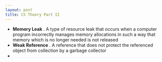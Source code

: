 ```yaml
---
layout: post
title: CS Theory Part II
---
```



* **Memory Leak** . 
A type of resource leak that occurs when a computer program incorrectly manages memory allocations in such a way that memory which is no longer needed is not released
* **Weak Reference** . 
A reference that does not protect the referenced object from collection by a garbage collector
* 
